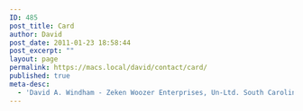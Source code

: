 ```yaml
---
ID: 485
post_title: Card
author: David
post_date: 2011-01-23 18:58:44
post_excerpt: ""
layout: page
permalink: https://macs.local/david/contact/card/
published: true
meta-desc:
  - 'David A. Windham - Zeken Woozer Enterprises, Un-Ltd. South Carolina USA'
---
```


